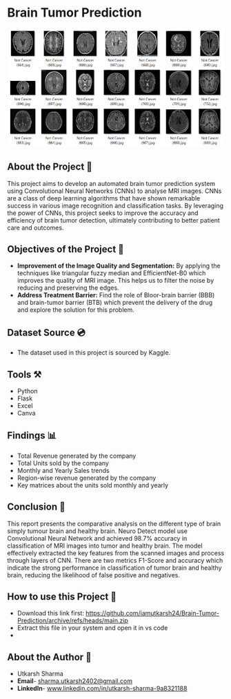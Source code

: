 # Brain Tumor Prediction
![Brain Tumor Prediction](https://raw.githubusercontent.com/iamutkarsh24/Brain-Tumor-Prediction/refs/heads/main/Screenshot%202025-05-01%20105643.png)

## About the Project 🚀
This project aims to develop an automated brain tumor prediction system using Convolutional Neural Networks (CNNs) to analyse MRI images. CNNs are a class of deep learning algorithms that have shown remarkable success in various image recognition and classification tasks. By leveraging the power of CNNs, this project seeks to improve the accuracy and efficiency of brain tumor detection, ultimately contributing to better patient care and outcomes.

## Objectives of the Project 🎯
- **Improvement of the Image Quality and Segmentation:** By applying the techniques like triangular fuzzy median and EfficientNet-B0 which improves the quality of MRI image. This helps us to filter the noise by reducing and preserving the edges.
- **Address Treatment Barrier:** Find the role of Bloor-brain barrier (BBB) and brain-tumor barrier (BTB) which prevent the delivery of the drug and explore the solution for this problem.
  
## Dataset Source 💿
- The dataset used in this project is sourced by Kaggle.

## Tools ⚒️
- Python 
- Flask
- Excel
- Canva

## Findings 📊
- Total Revenue generated by the company
- Total Units sold by the company
- Monthly and Yearly Sales trends
- Region-wise revenue generated by the company
- Key matrices about the units sold monthly and yearly

## Conclusion 🚀
This report presents the comparative analysis on the different type of brain simply tumour brain and healthy brain. Neuro Detect model use Convolutional Neural Network and achieved 98.7% accuracy in classification of MRI images into tumor and healthy brain. The model effectively extracted the key features from the scanned images and process through layers of CNN. There are two metrics F1-Score and accuracy which indicate the strong performance in classification of tumor brain and healthy brain, reducing the likelihood of false positive and negatives.

## How to use this Project 📍
- Download this link first: https://github.com/iamutkarsh24/Brain-Tumor-Prediction/archive/refs/heads/main.zip
- Extract this file in your system and open it in vs code
- 
## About the Author 📃
- Utkarsh Sharma
- **Email**- sharma.utkarsh2402@gmail.com
- **LinkedIn**- www.linkedin.com/in/utkarsh-sharma-9a8321188
